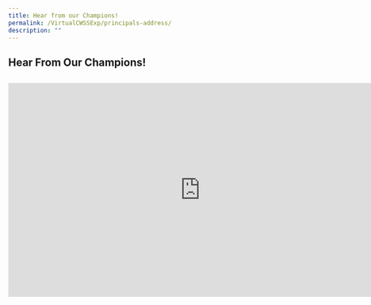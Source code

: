 ```yaml
---
title: Hear from our Champions!
permalink: /VirtualCWSSExp/principals-address/
description: ""
---
```

## Hear From Our Champions!
##

<iframe width="774" height="432" src="https://www.youtube.com/embed/DqJPv30If54" title="Virtual CWSS Experience: Principal's Address & Commonwealthians' Sharing" frameborder="0" allow="accelerometer; autoplay; clipboard-write; encrypted-media; gyroscope; picture-in-picture" allowfullscreen></iframe>